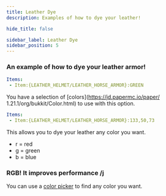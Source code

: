 ```yaml
---
title: Leather Dye
description: Examples of how to dye your leather!

hide_title: false

sidebar_label: Leather Dye
sidebar_position: 5
---
```

### An example of how to dye your leather armor!
```yml
Items:
 - Item:{LEATHER_HELMET/LEATHER_HORSE_ARMOR}:GREEN
```
You have a selection of [colors](https://jd.papermc.io/paper/ 1.21.1/org/bukkit/Color.html) to use with this option.

```yml
Items:
 - Item:{LEATHER_HELMET/LEATHER_HORSE_ARMOR}:133,50,73
```
This allows you to dye your leather any color you want.

* r = red
* g = green
* b = blue

### RGB! It improves performance /j
You can use a [color picker](https://htmlcolorcodes.com/color-picker/) to find any color you want.